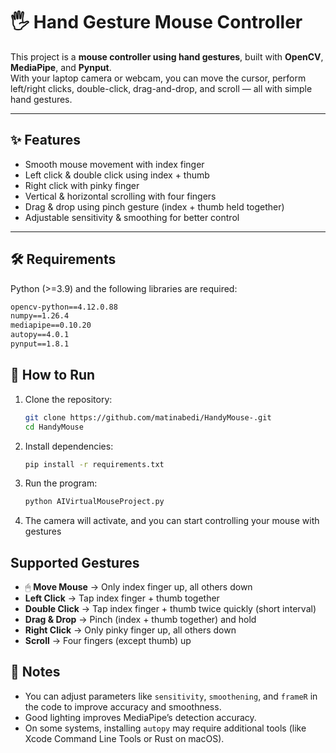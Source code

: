 # 🖐 Hand Gesture Mouse Controller  

This project is a **mouse controller using hand gestures**, built with **OpenCV**, **MediaPipe**, and **Pynput**.  
With your laptop camera or webcam, you can move the cursor, perform left/right clicks, double-click, drag-and-drop, and scroll — all with simple hand gestures.  

---

## ✨ Features
- Smooth mouse movement with index finger  
- Left click & double click using index + thumb  
- Right click with pinky finger  
- Vertical & horizontal scrolling with four fingers  
- Drag & drop using pinch gesture (index + thumb held together)  
- Adjustable sensitivity & smoothing for better control  

---

## 🛠 Requirements
Python (>=3.9) and the following libraries are required:  

```txt
opencv-python==4.12.0.88
numpy==1.26.4
mediapipe==0.10.20
autopy==4.0.1
pynput==1.8.1
```
## 🚀 How to Run
1. Clone the repository:
   ```bash
   git clone https://github.com/matinabedi/HandyMouse-.git
   cd HandyMouse
2. Install dependencies:
    ```bash
    pip install -r requirements.txt
3. Run the program:
    ```bash
    python AIVirtualMouseProject.py
4. The camera will activate, and you can start controlling your mouse with gestures 

##  Supported Gestures
- 🖱 **Move Mouse** → Only index finger up, all others down  
-  **Left Click** → Tap index finger + thumb together  
-  **Double Click** → Tap index finger + thumb twice quickly (short interval)  
-  **Drag & Drop** → Pinch (index + thumb together) and hold  
-  **Right Click** → Only pinky finger up, all others down  
-  **Scroll** → Four fingers (except thumb) up  

## 📌 Notes
- You can adjust parameters like `sensitivity`, `smoothening`, and `frameR` in the code to improve accuracy and smoothness.  
- Good lighting improves MediaPipe’s detection accuracy.  
- On some systems, installing `autopy` may require additional tools (like Xcode Command Line Tools or Rust on macOS).  
    